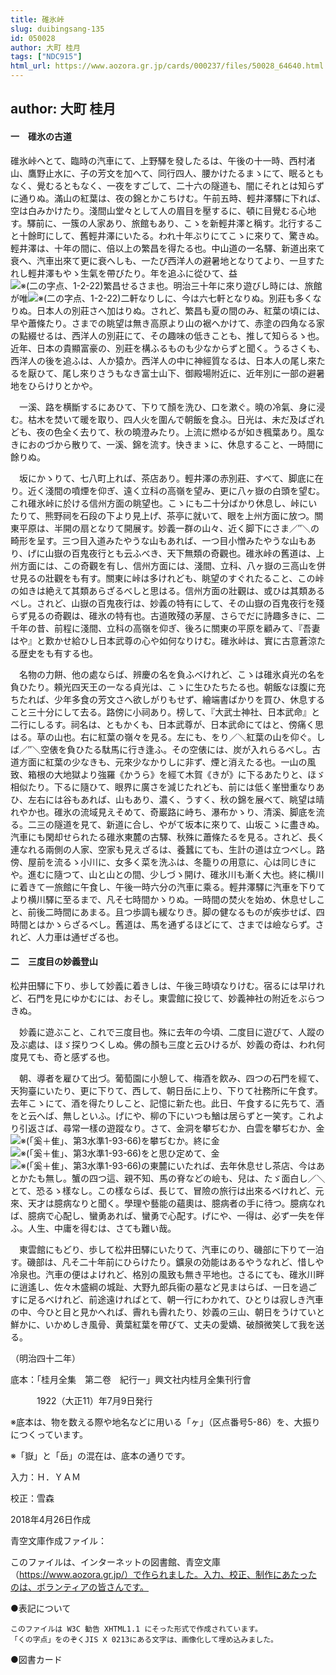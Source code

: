 ```yaml
---
title: 碓氷峠
slug: duibingsang-135
id: 050028
author: 大町 桂月
tags: ["NDC915"]
html_url: https://www.aozora.gr.jp/cards/000237/files/50028_64640.html
---
```


## author: 大町 桂月

#### 一　碓氷の古道




碓氷峠へとて、臨時の汽車にて、上野驛を發したるは、午後の十一時、西村渚山、鷹野止水に、子の芳文を加へて、同行四人、腰かけたるまゝにて、眠るともなく、覺むるともなく、一夜をすごして、二十六の隧道も、闇にそれとは知らずに通りぬ。滿山の紅葉は、夜の錦とかこちけむ。午前五時、輕井澤驛に下れば、空は白みかけたり。淺間山堂々として人の眉目を壓するに、頓に目覺むる心地す。驛前に、一簇の人家あり、旅館もあり、こゝを新輕井澤と稱す。北行すること十餘町にして、舊輕井澤にいたる。われ十年ぶりにてこゝに來りて、驚きぬ。輕井澤は、十年の間に、倍以上の繁昌を得たる也。中山道の一名驛、新道出來て衰へ、汽車出來て更に衰へしも、一たび西洋人の避暑地となりてより、一旦すたれし輕井澤もやゝ生氣を帶びたり。年を追ふに從ひて、益![※(二の字点、1-2-22)](https://www.aozora.gr.jp/cards/000237/files/../../../gaiji/1-02/1-02-22.png)繁昌せるさま也。明治三十年に來り遊びし時には、旅館が唯![※(二の字点、1-2-22)](https://www.aozora.gr.jp/cards/000237/files/../../../gaiji/1-02/1-02-22.png)二軒なりしに、今は六七軒となりぬ。別莊も多くなりぬ。日本人の別莊さへ加はりぬ。されど、繁昌も夏の間のみ、紅葉の頃には、早や蕭條たり。さまでの眺望は無き高原より山の裾へかけて、赤塗の四角なる家の點綴せるは、西洋人の別莊にて、その趣味の低きことも、推して知らるゝ也。近年、日本の貴顯富豪の、別莊を構ふるものも少なからずと聞く。うるさくも、西洋人の後を追ふは、人か猿か。西洋人の中に神經質なるは、日本人の尾し來たるを厭ひて、尾し來りさうもなき富士山下、御殿場附近に、近年別に一部の避暑地をひらけりとかや。

　一溪、路を横斷するにあひて、下りて顏を洗ひ、口を漱ぐ。曉の冷氣、身に浸む。枯木を焚いて暖を取り、四人火を圍んで朝飯を食ふ。日光は、未だ及ばざれども、夜の色全く去りて、秋の曉澄みたり。上流に燃ゆるが如き楓葉あり。風なきにおのづから散りて、一溪、錦を流す。快きまゝに、休息すること、一時間に餘りぬ。

　坂にかゝりて、七八町上れば、茶店あり。輕井澤の赤別莊、すべて、脚底に在り。近く淺間の噴煙を仰ぎ、遠く立科の高嶺を望み、更に八ヶ嶽の白頭を望む。これ碓氷峠に於ける信州方面の眺望也。こゝにも二十分ばかり休息し、峠にいたりて、熊野祠を石段の下より見上げ、茶亭に就いて、眼を上州方面に放つ。關東平原は、半開の扇となりて開展す。妙義一群の山々、近く脚下にさま／″＼の畸形を呈す。三つ目入道みたやうな山もあれば、一つ目小憎みたやうな山もあり、げに山嶽の百鬼夜行とも云ふべき、天下無類の奇觀也。碓氷峠の舊道は、上州方面には、この奇觀を有し、信州方面には、淺間、立科、八ヶ嶽の三高山を併せ見るの壯觀をも有す。關東に峠は多けれども、眺望のすぐれたること、この峠の如きは絶えて其類あらざるべしと思はる。信州方面の壯觀は、或ひは其類あるべし。されど、山嶽の百鬼夜行は、妙義の特有にして、その山嶽の百鬼夜行を殘らず見るの奇觀は、碓氷の特有也。古道敗殘の茅屋、さらでだに詩趣多きに、二千年の昔、前程に淺間、立科の高嶺を仰ぎ、後ろに關東の平原を顧みて、『吾妻はや』と歎かせ給ひし日本武尊の心や如何なりけむ。碓氷峠は、實に古意蒼涼たる歴史をも有する也。

　名物の力餅、他の處ならば、辨慶の名を負ふべけれど、こゝは碓氷貞光の名を負ひたり。頼光四天王の一なる貞光は、こゝに生ひたちたる也。朝飯なほ腹に充ちたれば、少年多食の芳文さへ欲しがりもせず、繪端書ばかりを買ひ、休息すること三十分にして去る。路傍に小祠あり。榜して、『大武士神社、日本武命』と二行にしるす。祠名は、ともかくも、日本武尊が、日本武命にてはと、傍痛く思はる。草の山也。右に紅葉の嶺々を見る。左にも、をり／＼紅葉の山を仰ぐ。しば／″＼空俵を負ひたる駄馬に行き逢ふ。その空俵には、炭が入れらるべし。古道方面に紅葉の少なきも、元來少なかりしに非ず、煙と消えたる也。一山の風致、箱根の大地獄より強羅《かうら》を經て木賀《きが》に下るあたりと、ほゞ相似たり。下るに隨ひて、眼界に廣さを減じたれども、前には低く峯巒重なりあひ、左右には谷もあれば、山もあり、濃く、うすく、秋の錦を展べて、眺望は晴れやか也。碓氷の流域見えそめて、奇巖路に峙ち、瀑布かゝり、清溪、脚底を流る。二三の隧道を見て、新道に合し、やがて坂本に來りて、山坂こゝに盡きぬ。汽車にも閑却せられたる碓氷東麓の古驛、秋殊に蕭條たるを見る。されど、長く連なれる兩側の人家、空家も見えざるは、養蠶にても、生計の道は立つべし。路傍、屋前を流るゝ小川に、女多く菜を洗ふは、冬籠りの用意に、心は同じきにや。進むに隨つて、山と山との間、少しづゝ開け、碓氷川も漸く大也。終に横川に着きて一旅館に午食し、午後一時六分の汽車に乘る。輕井澤驛に汽車を下りてより横川驛に至るまで、凡そ七時間かゝりぬ。一時間の焚火を始め、休息せしこと、前後二時間にあまる。且つ歩調も緩なりき。脚の健なるものが疾歩せば、四時間とはかゝらざるべし。舊道は、馬を通ずるほどにて、さまでは嶮ならず。されど、人力車は通ぜざる也。



#### 二　三度目の妙義登山




松井田驛に下り、歩して妙義に着きしは、午後三時頃なりけむ。宿るには早けれど、石門を見にゆかむには、おそし。東雲館に投じて、妙義神社の附近をぶらつきぬ。

　妙義に遊ぶこと、これで三度目也。殊に去年の今頃、二度目に遊びて、人蹤の及ぶ處は、ほゞ探りつくしぬ。佛の顏も三度と云ひけるが、妙義の奇は、われ何度見ても、奇と感ずる也。

　朝、導者を雇ひて出づ。葡萄園に小憩して、梅酒を飮み、四つの石門を經て、天狗臺にいたり、更に下りて、西して、朝日岳に上り、下りて社務所に午食す。去年こゝにて、酒を得たりしこと、記憶に新た也。此日、午食するに先ちて、酒をと云へば、無しといふ。げにや、柳の下にいつも鰌は居らずと一笑す。これより引返さば、尋常一樣の遊蹤なり。さて、金洞を攀ぢむか、白雲を攀ぢむか、金![※(「奚＋隹」、第3水準1-93-66)](https://www.aozora.gr.jp/cards/000237/files/../../../gaiji/1-93/1-93-66.png)を攀ぢむか。終に金![※(「奚＋隹」、第3水準1-93-66)](https://www.aozora.gr.jp/cards/000237/files/../../../gaiji/1-93/1-93-66.png)をと思ひ定めて、金![※(「奚＋隹」、第3水準1-93-66)](https://www.aozora.gr.jp/cards/000237/files/../../../gaiji/1-93/1-93-66.png)の東麓にいたれば、去年休息せし茶店、今はあとかたも無し。蟹の四つ這、親不知、馬の脊などの嶮も、兒は、たゞ面白し／＼とて、恐るゝ樣なし。この樣ならば、長じて、冒險の旅行は出來るべけれど、元來、天才は臆病なりと聞く。學理や藝能の蘊奧は、臆病者の手に待つ。臆病なれば、臆病で心配し、蠻勇あれば、蠻勇で心配す。げにや、一得は、必ず一失を伴ふ。人生、中庸を得むは、さても難い哉。

　東雲館にもどり、歩して松井田驛にいたりて、汽車にのり、磯部に下りて一泊す。磯部は、凡そ二十年前にひらけたり。鑛泉の効能はあるやうなれど、惜しや冷泉也。汽車の便はよけれど、格別の風致も無き平地也。さるにても、碓氷川畔に逍遙し、佐々木盛綱の城趾、大野九郎兵衞の墓など見まはらば、一日を過ごすに足るべけれど、前途遠ければとて、朝一行にわかれて、ひとりは寂しき汽車の中、今ひと目と見かへれば、霽れも霽れたり、妙義の三山、朝日をうけていと鮮かに、いかめしき風骨、黄葉紅葉を帶びて、丈夫の愛嬌、破顏微笑して我を送る。

（明治四十二年）













底本：「桂月全集　第二卷　紀行一」興文社内桂月全集刊行會

　　　1922（大正11）年7月9日発行

※底本は、物を数える際や地名などに用いる「ヶ」（区点番号5-86）を、大振りにつくっています。

※「嶽」と「岳」の混在は、底本の通りです。

入力：Ｈ．ＹＡＭ

校正：雪森

2018年4月26日作成

青空文庫作成ファイル：

このファイルは、インターネットの図書館、青空文庫（https://www.aozora.gr.jp/）で作られました。入力、校正、制作にあたったのは、ボランティアの皆さんです。











●表記について


	このファイルは W3C 勧告 XHTML1.1 にそった形式で作成されています。
	「くの字点」をのぞくJIS X 0213にある文字は、画像化して埋め込みました。







●図書カード